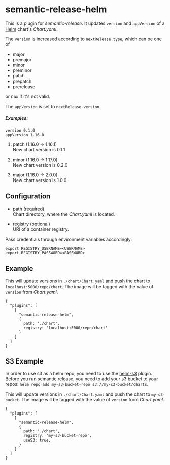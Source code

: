 # semantic-release-helm

This is a plugin for _semantic-release_.
It updates `version` and `appVersion` of a [Helm](https://helm.sh/) chart's _Chart.yaml_. 

The `version` is increased according to `nextRelease.type`,
which can be one of

- major
- premajor
- minor
- preminor
- patch
- prepatch
- prerelease

or _null_ if it's not valid.

The `appVersion` is set to `nextRelease.version`.

##### Examples:

```
version 0.1.0  
appVersion 1.16.0
```

1. patch (1.16.0 -> 1.16.1)  
New chart version is 0.1.1

2. minor (1.16.0 -> 1.17.0)  
New chart version is 0.2.0

3. major (1.16.0 -> 2.0.0)  
New chart version is 1.0.0

## Configuration

- path (required)  
Chart directory, where the _Chart.yaml_ is located.

- registry (optional)  
URI of a container registry.

Pass credentials through environment variables accordingly:

```
export REGISTRY_USERNAME=<USERNAME>
export REGISTRY_PASSWORD=<PASSWORD>
```

## Example

This will update versions in `./chart/Chart.yaml`
and push the chart to `localhost:5000/repo/chart`.
The image will be tagged with the value of `version` from _Chart.yaml_.

```
{
  "plugins": [
    [
      "semantic-release-helm",
      {
        path: './chart',
        registry: 'localhost:5000/repo/chart'
      }
    ]
  ]
}
```

## S3 Example

In order to use s3 as a helm repo, you need to use the [helm-s3](https://github.com/hypnoglow/helm-s3) plugin.
Before you run semantic release, you need to add your s3 bucket to your repos: `helm repo add my-s3-bucket-repo s3://my-s3-bucket/charts`.

This will update versions in `./chart/Chart.yaml`
and push the chart to `my-s3-bucket`.
The image will be tagged with the value of `version` from _Chart.yaml_.

```
{
  "plugins": [
    [
      "semantic-release-helm",
      {
        path: './chart',
        registry: 'my-s3-bucket-repo',
        useS3: true,
      }
    ]
  ]
}
```
